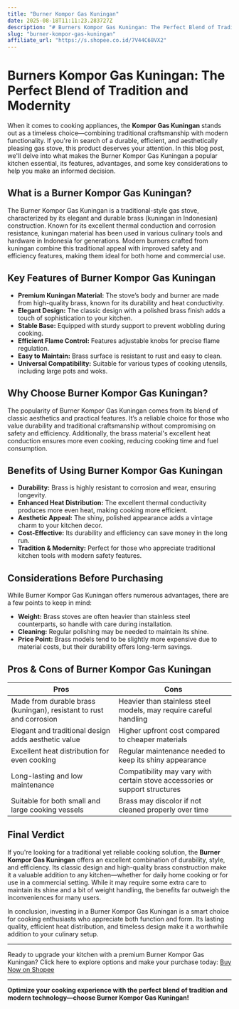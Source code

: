 ```yaml
---
title: "Burner Kompor Gas Kuningan"
date: 2025-08-18T11:11:23.283727Z
description: "# Burners Kompor Gas Kuningan: The Perfect Blend of Tradition and Modernity..."
slug: "burner-kompor-gas-kuningan"
affiliate_url: "https://s.shopee.co.id/7V44C68VX2"
---
```

# Burners Kompor Gas Kuningan: The Perfect Blend of Tradition and Modernity

When it comes to cooking appliances, the **Kompor Gas Kuningan** stands out as a timeless choice—combining traditional craftsmanship with modern functionality. If you're in search of a durable, efficient, and aesthetically pleasing gas stove, this product deserves your attention. In this blog post, we'll delve into what makes the Burner Kompor Gas Kuningan a popular kitchen essential, its features, advantages, and some key considerations to help you make an informed decision.

## What is a Burner Kompor Gas Kuningan?

The Burner Kompor Gas Kuningan is a traditional-style gas stove, characterized by its elegant and durable brass (kuningan in Indonesian) construction. Known for its excellent thermal conduction and corrosion resistance, kuningan material has been used in various culinary tools and hardware in Indonesia for generations. Modern burners crafted from kuningan combine this traditional appeal with improved safety and efficiency features, making them ideal for both home and commercial use.

## Key Features of Burner Kompor Gas Kuningan

- **Premium Kuningan Material:** The stove’s body and burner are made from high-quality brass, known for its durability and heat conductivity.
- **Elegant Design:** The classic design with a polished brass finish adds a touch of sophistication to your kitchen.
- **Stable Base:** Equipped with sturdy support to prevent wobbling during cooking.
- **Efficient Flame Control:** Features adjustable knobs for precise flame regulation.
- **Easy to Maintain:** Brass surface is resistant to rust and easy to clean.
- **Universal Compatibility:** Suitable for various types of cooking utensils, including large pots and woks.

## Why Choose Burner Kompor Gas Kuningan?

The popularity of Burner Kompor Gas Kuningan comes from its blend of classic aesthetics and practical features. It’s a reliable choice for those who value durability and traditional craftsmanship without compromising on safety and efficiency. Additionally, the brass material's excellent heat conduction ensures more even cooking, reducing cooking time and fuel consumption.

## Benefits of Using Burner Kompor Gas Kuningan

- **Durability:** Brass is highly resistant to corrosion and wear, ensuring longevity.
- **Enhanced Heat Distribution:** The excellent thermal conductivity produces more even heat, making cooking more efficient.
- **Aesthetic Appeal:** The shiny, polished appearance adds a vintage charm to your kitchen decor.
- **Cost-Effective:** Its durability and efficiency can save money in the long run.
- **Tradition & Modernity:** Perfect for those who appreciate traditional kitchen tools with modern safety features.

## Considerations Before Purchasing

While Burner Kompor Gas Kuningan offers numerous advantages, there are a few points to keep in mind:

- **Weight:** Brass stoves are often heavier than stainless steel counterparts, so handle with care during installation.
- **Cleaning:** Regular polishing may be needed to maintain its shine.
- **Price Point:** Brass models tend to be slightly more expensive due to material costs, but their durability offers long-term savings.

## Pros & Cons of Burner Kompor Gas Kuningan

| Pros | Cons |
|---|---|
| Made from durable brass (kuningan), resistant to rust and corrosion | Heavier than stainless steel models, may require careful handling |
| Elegant and traditional design adds aesthetic value | Higher upfront cost compared to cheaper materials |
| Excellent heat distribution for even cooking | Regular maintenance needed to keep its shiny appearance |
| Long-lasting and low maintenance | Compatibility may vary with certain stove accessories or support structures |
| Suitable for both small and large cooking vessels | Brass may discolor if not cleaned properly over time |

## Final Verdict

If you're looking for a traditional yet reliable cooking solution, the **Burner Kompor Gas Kuningan** offers an excellent combination of durability, style, and efficiency. Its classic design and high-quality brass construction make it a valuable addition to any kitchen—whether for daily home cooking or for use in a commercial setting. While it may require some extra care to maintain its shine and a bit of weight handling, the benefits far outweigh the inconveniences for many users.

In conclusion, investing in a Burner Kompor Gas Kuningan is a smart choice for cooking enthusiasts who appreciate both function and form. Its lasting quality, efficient heat distribution, and timeless design make it a worthwhile addition to your culinary setup.

---

Ready to upgrade your kitchen with a premium Burner Kompor Gas Kuningan? Click here to explore options and make your purchase today: [Buy Now on Shopee](https://s.shopee.co.id/7V44C68VX2)

---

**Optimize your cooking experience with the perfect blend of tradition and modern technology—choose Burner Kompor Gas Kuningan!**